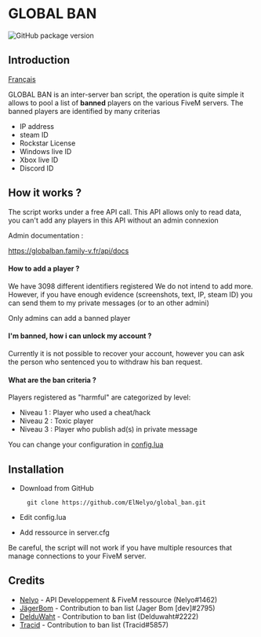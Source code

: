 
# GLOBAL BAN 
![GitHub package version](https://img.shields.io/badge/Version-.0-brightgreen.svg)

## Introduction
[Français](README.md) 

GLOBAL BAN is an inter-server ban script, the operation is quite simple it allows to pool
a list of **banned** players on the various FiveM servers.
The banned players are identified by many criterias

- IP address
- steam ID
- Rockstar License
- Windows live ID
- Xbox live ID
- Discord ID
## How it works ?

The script works under a free API call.
This API allows only to read data, you can't add any players in this API without an admin connexion

Admin documentation : 

https://globalban.family-v.fr/api/docs

#### How to add a player ?
We have 3098 different identifiers registered
We do not intend to add more.
However, if you have enough evidence (screenshots, text, IP, steam ID) you can send them to my private messages (or to an other admini)

Only admins can add a banned player

#### I'm banned, how i can unlock my account ?

Currently it is not possible to recover your account, however you can ask the person who sentenced you to withdraw his ban request.  


#### What are the ban criteria ?
Players registered as "harmful" are categorized by level:

- Niveau 1 : Player who used a cheat/hack
- Niveau 2 : Toxic player 
- Niveau 3 : Player who publish ad(s) in private message

You can change your configuration in [config.lua](Config.lua) 

## Installation
- Download from GitHub 

        git clone https://github.com/ElNelyo/global_ban.git
        
- Edit config.lua
- Add ressource in server.cfg


Be careful, the script will not work if you have multiple resources that manage connections to your FiveM server.
 

## Credits

- [Nelyo](https://github.com/ElNelyo)  - API Developpement & FiveM ressource (Nelyo#1462)
- [JägerBom](https://github.com/TanguyOrtegat) - Contribution to ban list (Jager Bom [dev]#2795)
- [DelduWaht](https://github.com/LuaDeldu) - Contribution to ban list (Delduwaht#2222)
- [Tracid](https://github.com/tracid56) - Contribution to ban list (Tracid#5857)